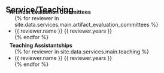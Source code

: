 <h2 id="publications" style="margin: 2px 0px -15px;">Service/Teaching</h2>

<h4 style="margin:0 10px 0;">Artificat Evaluation Committees</h4>
<ul style="margin:0 0 5px;">
  {% for reviewer in site.data.services.main.artifact_evaluation_committees %}
    <li><autocolor>{{ reviewer.name }} {{ reviewer.years }}</autocolor></li>
  {% endfor %}
</ul>

<h4 style="margin:0 10px 0;">Teaching Assistantships</h4>
<ul style="margin:0 0 20px;">
  {% for reviewer in site.data.services.main.teaching %}
    <li><autocolor>{{ reviewer.name }} {{ reviewer.years }}</autocolor></li>
  {% endfor %}
</ul>